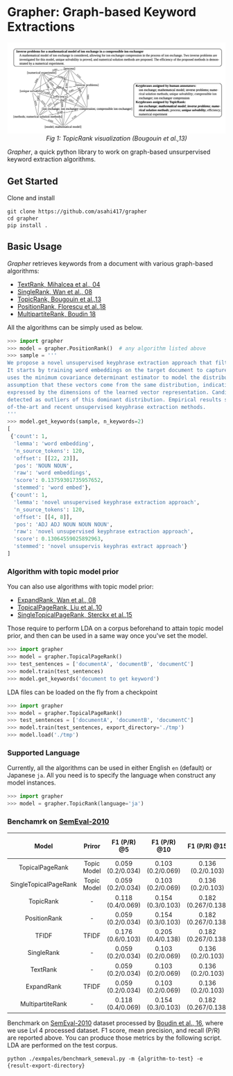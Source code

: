 # Grapher: Graph-based Keyword Extractions

<p align="center">
  <img src="./asset/topic_rank_fig.png" width="800">
  <br><i>Fig 1: TopicRank visualization (Bougouin et al.,13) </i>
</p>


*Grapher*, a quick python library to work on graph-based unsurpervised keyword extraction algorithms.

## Get Started
Clone and install

```shell script
git clone https://github.com/asahi417/grapher
cd grapher
pip install .
```

## Basic Usage
*Grapher* retrieves keywords from a document with various graph-based algorithms:
- [TextRank, Mihalcea et al., 04](https://web.eecs.umich.edu/~mihalcea/papers/mihalcea.emnlp04.pdf)
- [SingleRank, Wan et al., 08](https://aclanthology.info/pdf/C/C08/C08-1122.pdf)
- [TopicRank, Bougouin et al.,13](http://www.aclweb.org/anthology/I13-1062)
- [PositionRank, Florescu et al.,18](http://people.cs.ksu.edu/~ccaragea/papers/acl17.pdf)
- [MultipartiteRank, Boudin 18](https://arxiv.org/pdf/1803.08721.pdf)

All the algorithms can be simply used as below.

```python
>>> import grapher
>>> model = grapher.PositionRank()  # any algorithm listed above
>>> sample = '''
We propose a novel unsupervised keyphrase extraction approach that filters candidate keywords using outlier detection.
It starts by training word embeddings on the target document to capture semantic regularities among the words. It then
uses the minimum covariance determinant estimator to model the distribution of non-keyphrase word vectors, under the
assumption that these vectors come from the same distribution, indicative of their irrelevance to the semantics
expressed by the dimensions of the learned vector representation. Candidate keyphrases only consist of words that are
detected as outliers of this dominant distribution. Empirical results show that our approach outperforms state
of-the-art and recent unsupervised keyphrase extraction methods.
'''
>>> model.get_keywords(sample, n_keywords=2)
[
 {'count': 1,
  'lemma': 'word embedding',
  'n_source_tokens': 120,
  'offset': [[22, 23]],
  'pos': 'NOUN NOUN',
  'raw': 'word embeddings',
  'score': 0.13759301735957652,
  'stemmed': 'word embed'},
 {'count': 1,
  'lemma': 'novel unsupervised keyphrase extraction approach',
  'n_source_tokens': 120,
  'offset': [[4, 8]],
  'pos': 'ADJ ADJ NOUN NOUN NOUN',
  'raw': 'novel unsupervised keyphrase extraction approach',
  'score': 0.13064559025892963,
  'stemmed': 'novel unsupervis keyphras extract approach'}
]
```

### Algorithm with topic model prior
You can also use algorithms with topic model prior:
- [ExpandRank, Wan et al., 08](https://www.aaai.org/Papers/AAAI/2008/AAAI08-136.pdf)
- [TopicalPageRank, Liu et al.,10](http://nlp.csai.tsinghua.edu.cn/~lzy/publications/emnlp2010.pdf)
- [SingleTopicalPageRank, Sterckx et al.,15](https://core.ac.uk/download/pdf/55828317.pdf)

Those require to perform LDA on a corpus beforehand to attain topic model prior, and then
can be used in a same way once you've set the model. 
```python
>>> import grapher
>>> model = grapher.TopicalPageRank()
>>> test_sentences = ['documentA', 'documentB', 'documentC']
>>> model.train(test_sentences)
>>> model.get_keywords('document to get keyword')
``` 

LDA files can be loaded on the fly from a checkpoint

```python
>>> import grapher
>>> model = grapher.TopicalPageRank()
>>> test_sentences = ['documentA', 'documentB', 'documentC']
>>> model.train(test_sentences, export_directory='./tmp')
>>> model.load('./tmp')
```

### Supported Language
Currently, all the algorithms can be used in either English `en` (default) or Japanese `ja`. All you need is to specify
the language when construct any model instances. 

```python
>>> import grapher
>>> model = grapher.TopicRank(language='ja')
```


### Benchamrk on [SemEval-2010](https://www.aclweb.org/anthology/S10-1004.pdf)

|         Model         | Priror             |    F1 (P/R) @5    |    F1 (P/R) @10   |     F1 (P/R) @15    | approx time (sec) |
|:---------------------:|:-----------------:|:-----------------:|:-----------------:|:-------------------:|:-----------------:|
| TopicalPageRank | Topic Model | 0.059 (0.2/0.034) | 0.103 (0.2/0.069) | 0.136 (0.2/0.103) | 124.473|
| SingleTopicalPageRank | Topic Model | 0.059 (0.2/0.034) | 0.103 (0.2/0.069) | 0.136 (0.2/0.103) | 63.909|
| TopicRank | - | 0.118 (0.4/0.069) | 0.154 (0.3/0.103) | 0.182 (0.267/0.138) | 44.972|
| PositionRank | - | 0.059 (0.2/0.034) | 0.154 (0.3/0.103) | 0.182 (0.267/0.138) | 28.133|
| TFIDF | TFIDF | 0.176 (0.6/0.103) | 0.205 (0.4/0.138) | 0.182 (0.267/0.138) | 34.752|
| SingleRank | - | 0.059 (0.2/0.034) | 0.103 (0.2/0.069) | 0.136 (0.2/0.103) | 24.02|
| TextRank | - | 0.059 (0.2/0.034) | 0.103 (0.2/0.069) | 0.136 (0.2/0.103) | 23.375|
| ExpandRank | TFIDF | 0.059 (0.2/0.034) | 0.103 (0.2/0.069) | 0.136 (0.2/0.103) | 64.131|
| MultipartiteRank | - | 0.118 (0.4/0.069) | 0.154 (0.3/0.103) | 0.182 (0.267/0.138) | 2101.312|


Benchmark on [SemEval-2010](https://www.aclweb.org/anthology/S10-1004.pdf) dataset processed by 
[Boudin et al., 16](https://www.aclweb.org/anthology/W16-3917.pdf), where we use Lvl 4 processed dataset.
F1 score, mean precision, and recall (P/R) are reported above.
You can produce those metrics by the following script. LDA are performed on the test corpus. 

```shell script
python ./exmpales/benchmark_semeval.py -m {algrithm-to-test} -e {result-export-directory}
```
